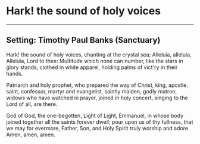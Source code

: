# Hark! the sound of holy voices

***

## Setting: Timothy Paul Banks (Sanctuary)

Hark! the sound of holy voices,
chanting at the crystal sea;
Alleluia, alleluia,
Alleluia, Lord to thee:
Multitude which none can number,
like the stars in glory stands,
clothed in white apparel, holding
palms of vict'ry in their hands.

Patriarch and holy prophet,
who prepared the way of Christ,
king, apostle, saint, confessor,
martyr and evangelist,
saintly maiden, godly matron,
widows who have watched in prayer,
joined in holy concert, singing
to the Lord of all, are there.

God of God, the one-begotten,
Light of Light, Emmanuel,
in whose body joined together
all the saints forever dwell;
pour upon us of thy fullness,
that we may for evermore,
Father, Son, and Holy Spirit
truly worship and adore.
Amen, amen, amen.